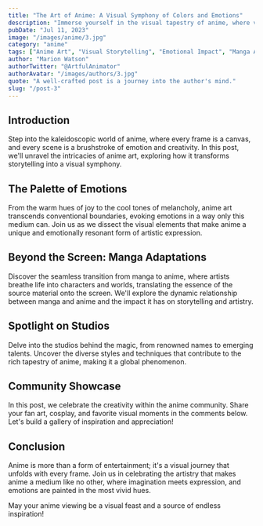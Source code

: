 ```yaml
---
title: "The Art of Anime: A Visual Symphony of Colors and Emotions"
description: "Immerse yourself in the visual tapestry of anime, where vibrant colors and emotional depth converge to create a unique artistic experience."
pubDate: "Jul 11, 2023"
image: "/images/anime/3.jpg"
category: "anime"
tags: ["Anime Art", "Visual Storytelling", "Emotional Impact", "Manga Adaptations"]
author: "Marion Watson"
authorTwitter: "@ArtfulAnimator"
authorAvatar: "/images/authors/3.jpg"
quote: "A well-crafted post is a journey into the author's mind."
slug: "/post-3"
---
```


## Introduction

Step into the kaleidoscopic world of anime, where every frame is a canvas, and every scene is a brushstroke of emotion and creativity. In this post, we'll unravel the intricacies of anime art, exploring how it transforms storytelling into a visual symphony.

## The Palette of Emotions

From the warm hues of joy to the cool tones of melancholy, anime art transcends conventional boundaries, evoking emotions in a way only this medium can. Join us as we dissect the visual elements that make anime a unique and emotionally resonant form of artistic expression.

## Beyond the Screen: Manga Adaptations

Discover the seamless transition from manga to anime, where artists breathe life into characters and worlds, translating the essence of the source material onto the screen. We'll explore the dynamic relationship between manga and anime and the impact it has on storytelling and artistry.

## Spotlight on Studios

Delve into the studios behind the magic, from renowned names to emerging talents. Uncover the diverse styles and techniques that contribute to the rich tapestry of anime, making it a global phenomenon.

## Community Showcase

In this post, we celebrate the creativity within the anime community. Share your fan art, cosplay, and favorite visual moments in the comments below. Let's build a gallery of inspiration and appreciation!

## Conclusion

Anime is more than a form of entertainment; it's a visual journey that unfolds with every frame. Join us in celebrating the artistry that makes anime a medium like no other, where imagination meets expression, and emotions are painted in the most vivid hues.

May your anime viewing be a visual feast and a source of endless inspiration!
